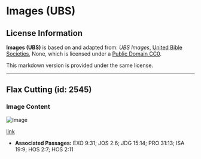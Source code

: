 # Images (UBS)

## License Information

**Images (UBS)** is based on and adapted from: _UBS Images_, [United Bible Societies](https://unitedbiblesocieties.org/), None, which is licensed under a [Public Domain CC0](https://creativecommons.org/public-domain/cc0/).

This markdown version is provided under the same license.



--------------------------------

## Flax Cutting (id: 2545)

### Image Content

![Image](https://cdn.aquifer.bible/aquifer-content/resources/Media/WEB-0232_flax_cutting.jpg)

[link](https://cdn.aquifer.bible/aquifer-content/resources/Media/WEB-0232_flax_cutting.jpg)

* **Associated Passages:** EXO 9:31; JOS 2:6; JDG 15:14; PRO 31:13; ISA 19:9; HOS 2:7; HOS 2:11

